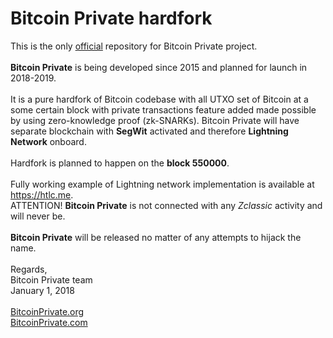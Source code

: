 # Bitcoin Private hardfork
This is the only <a href="http://bitcoinprivate.org">official</a> repository for Bitcoin Private project.<br>
<br>
<b>Bitcoin Private</b> is being developed since 2015 and planned for launch in 2018-2019.<br>
<br>
It is a pure hardfork of Bitcoin codebase with all UTXO set of Bitcoin at a some certain block with private transactions feature added made possible by using zero-knowledge proof (zk-SNARKs). Bitcoin Private will have separate blockchain with <b>SegWit</b> activated and therefore <b>Lightning Network</b> onboard.<br>
<br>
Hardfork is planned to happen on the <b>block 550000</b>.<br>
<br>
Fully working example of Lightning network implementation is available at https://htlc.me.
<br>
ATTENTION! <b>Bitcoin Private</b> is not connected with any <i>Zclassic</i> activity and will never be.<br>
<br>
<b>Bitcoin Private</b> will be released no matter of any attempts to hijack the name.<br>
<br>
Regards,<br>
Bitcoin Private team<br>
January 1, 2018<br>
<br>
<a href="http://bitcoinprivate.org">BitcoinPrivate.org</a><br>
<a href="http://bitcoinprivate.com">BitcoinPrivate.com</a>

